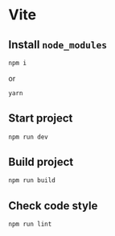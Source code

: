 # Vite

## Install `node_modules`

```bash
npm i
```

or

```bash
yarn
```

## Start project

```bash
npm run dev
```

## Build project

```bash
npm run build
```

## Check code style

```bash
npm run lint
```

